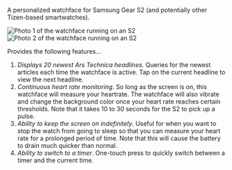 A personalized watchface for Samsung Gear S2 (and potentially other Tizen-based smartwatches).

![Photo 1 of the watchface running on an S2](../gh-pages/pic1.jpg)
![Photo 2 of the watchface running on an S2](../gh-pages/pic2.jpg)

Provides the following features...

1. *Displays 20 newest Ars Technica headlines*. Queries for the newest articles each time the watchface is active. Tap on the current headline to view the next headline.
1. *Continuous heart rate monitoring*. So long as the screen is on, this watchface will measure your heartrate. The watchface will also vibrate and change the background color once your heart rate reaches certain thresholds. Note that it takes 10 to 30 seconds for the S2 to pick up a pulse.
1. *Ability to keep the screen on indefinitely*. Useful for when you want to stop the watch from going to sleep so that you can measure your heart rate for a prolonged period of time. Note that this will cause the battery to drain much quicker than normal.
1. *Ability to switch to a timer*. One-touch press to quickly switch between a timer and the current time.
